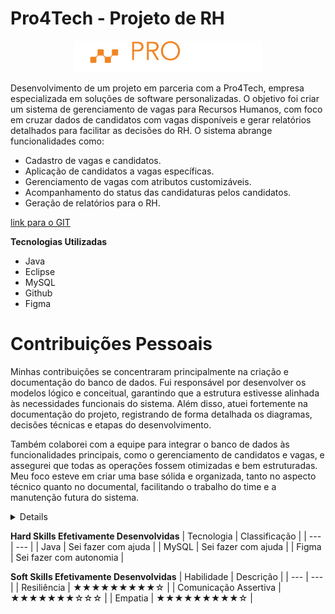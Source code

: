 # Pro4Tech - Projeto de RH
<div align="center"> 
<img width="300px" title="pro4tech" src="https://github.com/OsReservas/Project-RH/raw/main/doc/image/logo-sliders.svg"/>
</div>

Desenvolvimento de um projeto em parceria com a Pro4Tech, empresa especializada em soluções de software personalizadas. O objetivo foi criar um sistema de gerenciamento de vagas para Recursos Humanos, com foco em cruzar dados de candidatos com vagas disponíveis e gerar relatórios detalhados para facilitar as decisões do RH. O sistema abrange funcionalidades como:
- Cadastro de vagas e candidatos.
- Aplicação de candidatos a vagas específicas.
- Gerenciamento de vagas com atributos customizáveis.
- Acompanhamento do status das candidaturas pelos candidatos.
- Geração de relatórios para o RH.

[link para o GIT](https://github.com/OsReservas/Project-RH) <br />

**Tecnologias Utilizadas**
- Java <br />
- Eclipse <br />
- MySQL <br />
- Github <br />
- Figma <br />

# Contribuições Pessoais
Minhas contribuições se concentraram principalmente na criação e documentação do banco de dados. Fui responsável por desenvolver os modelos lógico e conceitual, garantindo que a estrutura estivesse alinhada às necessidades funcionais do sistema. Além disso, atuei fortemente na documentação do projeto, registrando de forma detalhada os diagramas, decisões técnicas e etapas do desenvolvimento.

Também colaborei com a equipe para integrar o banco de dados às funcionalidades principais, como o gerenciamento de candidatos e vagas, e assegurei que todas as operações fossem otimizadas e bem estruturadas. Meu foco esteve em criar uma base sólida e organizada, tanto no aspecto técnico quanto no documental, facilitando o trabalho do time e a manutenção futura do sistema.  <br />

<details>

![doc-banco](assets/image.png)
![doc-banco](assets/image-1.png)

```
create database bancotech;
CREATE TABLE login(
id int not null auto_increment primary key,
email varchar(50) unique, 
senha varchar(50),
acesso varchar(20)
);
CREATE TABLE vaga(
id int not null auto_increment primary key,
titulo    varchar (50),
cargo     varchar(50),
formacao  varchar(40),
periodo   varchar (20),
regime    varchar(15),
descricao varchar (500),
salario   decimal(7,2)
);
```
```
DROP TABLE IF EXISTS `aplicado`;
/*!40101 SET @saved_cs_client     = @@character_set_client */;
/*!50503 SET character_set_client = utf8mb4 */;
CREATE TABLE `aplicado` (
  `idaplicado` int NOT NULL AUTO_INCREMENT,
  `dia` timestamp NULL DEFAULT CURRENT_TIMESTAMP,
  `idcandidato` int DEFAULT NULL,
  `idvaga` int DEFAULT NULL,
  `titulovaga` varchar(50) DEFAULT NULL,
  PRIMARY KEY (`idaplicado`),
  KEY `idcandidato` (`idcandidato`),
  KEY `idvaga` (`idvaga`),
  CONSTRAINT `aplicado_ibfk_1` FOREIGN KEY (`idcandidato`) REFERENCES `candidato` (`idcandidato`),
  CONSTRAINT `aplicado_ibfk_2` FOREIGN KEY (`idvaga`) REFERENCES `vaga` (`id`)
) ENGINE=InnoDB DEFAULT CHARSET=utf8mb4 COLLATE=utf8mb4_0900_ai_ci;
/*!40101 SET character_set_client = @saved_cs_client */;
```
```
CREATE TABLE `candidato` (
  `idcandidato` int NOT NULL AUTO_INCREMENT,
  `nascimento` varchar(20) DEFAULT NULL,
  `nacionalidade` varchar(20) DEFAULT NULL,
  `sexo` varchar(15) DEFAULT NULL,
  `raca` varchar(15) DEFAULT NULL,
  `linkedin` varchar(50) DEFAULT NULL,
  `telefone` varchar(15) DEFAULT NULL,
  `celular` varchar(15) DEFAULT NULL,
  `cep` varchar(10) DEFAULT NULL,
  `logadouro` varchar(10) DEFAULT NULL,
  `endereco` varchar(50) DEFAULT NULL,
  `numero` varchar(30) DEFAULT NULL,
  `cidade` varchar(50) DEFAULT NULL,
  `complemento` varchar(30) DEFAULT NULL,
  `idusuario` int DEFAULT NULL,
  PRIMARY KEY (`idcandidato`),
  UNIQUE KEY `celular` (`celular`),
  KEY `idusuario` (`idusuario`),
  CONSTRAINT `candidato_ibfk_1` FOREIGN KEY (`idusuario`) REFERENCES `usuario` (`id`)
)
```

</details>


**Hard Skills Efetivamente Desenvolvidas**
| Tecnologia | Classificação |
| --- | --- |
| Java | Sei fazer com ajuda |
| MySQL | Sei fazer com ajuda |
| Figma | Sei fazer com autonomia |

**Soft Skills Efetivamente Desenvolvidas**
| Habilidade | Descrição |
| --- | --- |
| Resiliência | ★★★★★★★★★☆ |
| Comunicação Assertiva | ★★★★★★★☆☆☆ |
| Empatia | ★★★★★★★★★☆ |
